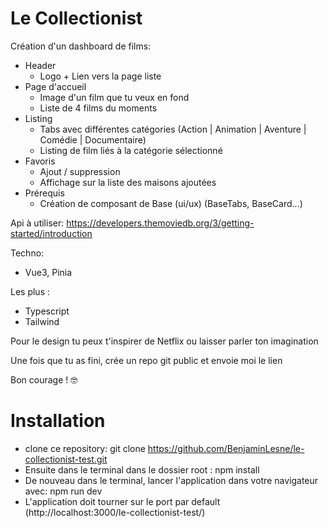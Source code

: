 # Le Collectionist

Création d'un dashboard de films:

- Header
  - Logo + Lien vers la page liste
- Page d'accueil
  - Image d'un film que tu veux en fond
  - Liste de 4 films du moments
- Listing
  - Tabs avec différentes catégories (Action | Animation | Aventure | Comédie | Documentaire)
  - Listing de film liés à la catégorie sélectionné
- Favoris
  - Ajout / suppression
  - Affichage sur la liste des maisons ajoutées
- Prérequis
  - Création de composant de Base (ui/ux) (BaseTabs, BaseCard...)

Api à utiliser: https://developers.themoviedb.org/3/getting-started/introduction

Techno:

- Vue3, Pinia

Les plus :

- Typescript
- Tailwind

Pour le design tu peux t'inspirer de Netflix ou laisser parler ton imagination

Une fois que tu as fini, crée un repo git public et envoie moi le lien

Bon courage ! 🤓

# Installation
- clone ce repository: git clone https://github.com/BenjaminLesne/le-collectionist-test.git
- Ensuite dans le terminal dans le dossier root : npm install
- De nouveau dans le terminal, lancer l'application dans votre navigateur avec: npm run dev
- L'application doit tourner sur le port par default (http://localhost:3000/le-collectionist-test/)
